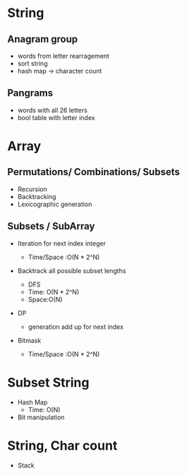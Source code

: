 # String
## Anagram group
- words from letter rearragement
- sort string
- hash map -> character count

## Pangrams
- words with all 26 letters
- bool table with letter index

# Array
## Permutations/ Combinations/ Subsets
- Recursion
- Backtracking
- Lexicographic generation

## Subsets / SubArray
- Iteration for next index integer 
  - Time/Space :O(N * 2^N)

- Backtrack all possible subset lengths
  - DFS 
  - Time: O(N * 2^N)
  - Space:O(N)

- DP
  - generation add up for next index

- Bitmask
  - Time/Space :O(N * 2^N)

# Subset String
 - Hash Map
   - Time: O(N) 
 - Bit manipulation 

# String, Char count
- Stack
